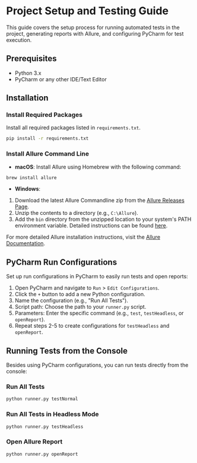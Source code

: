 # Project Setup and Testing Guide

This guide covers the setup process for running automated tests in the project, generating reports with Allure, and configuring PyCharm for test execution.

## Prerequisites

- Python 3.x
- PyCharm or any other IDE/Text Editor

## Installation

### Install Required Packages

Install all required packages listed in `requirements.txt`.

```bash
pip install -r requirements.txt
```

### Install Allure Command Line

- **macOS**: Install Allure using Homebrew with the following command:

```bash
brew install allure
```

- **Windows**:

1. Download the latest Allure Commandline zip from the [Allure Releases Page](https://github.com/allure-framework/allure2/releases).
2. Unzip the contents to a directory (e.g., `C:\Allure`).
3. Add the `bin` directory from the unzipped location to your system's PATH environment variable. Detailed instructions can be found [here](https://www.architectryan.com/2018/03/17/add-to-the-path-on-windows-10/).

For more detailed Allure installation instructions, visit the [Allure Documentation](https://docs.qameta.io/allure/).

## PyCharm Run Configurations

Set up run configurations in PyCharm to easily run tests and open reports:

1. Open PyCharm and navigate to `Run` > `Edit Configurations`.
2. Click the `+` button to add a new Python configuration.
3. Name the configuration (e.g., "Run All Tests").
4. Script path: Choose the path to your `runner.py` script.
5. Parameters: Enter the specific command (e.g., `test`, `testHeadless`, or `openReport`).
6. Repeat steps 2-5 to create configurations for `testHeadless` and `openReport`.

## Running Tests from the Console

Besides using PyCharm configurations, you can run tests directly from the console:

### Run All Tests

```bash
python runner.py testNormal
```

### Run All Tests in Headless Mode

```bash
python runner.py testHeadless
```

### Open Allure Report

```bash
python runner.py openReport
```